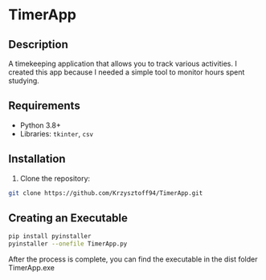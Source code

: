 # TimerApp

## Description
A timekeeping application that allows you to track various activities.
I created this app because I needed a simple tool to monitor hours spent studying.

## Requirements
- Python 3.8+
- Libraries: `tkinter`, `csv`

## Installation
1. Clone the repository:
```bash
git clone https://github.com/Krzysztoff94/TimerApp.git
```
## Creating an Executable
```bash
pip install pyinstaller
pyinstaller --onefile TimerApp.py
```
After the process is complete, you can find the executable in the dist folder TimerApp.exe
